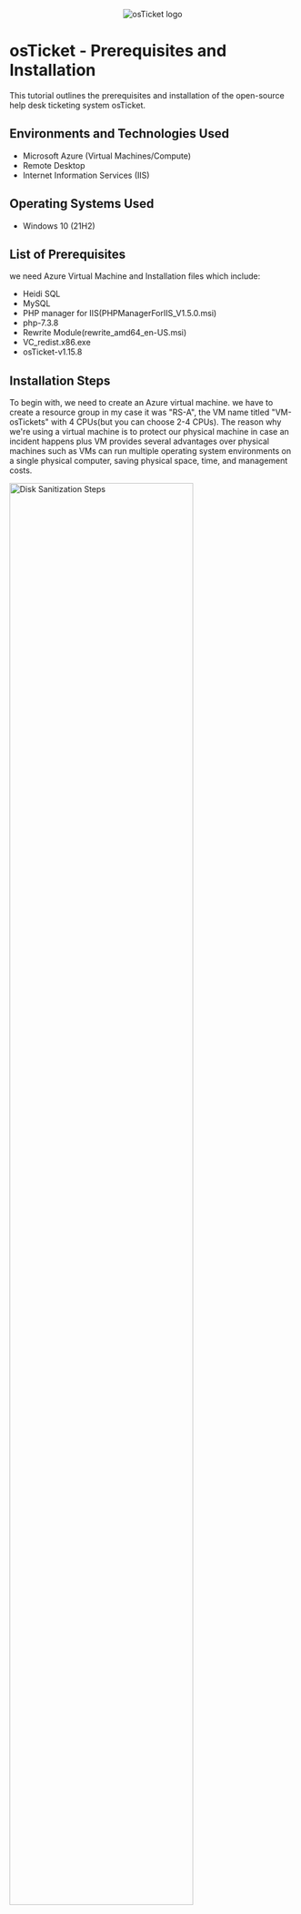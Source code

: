 <p align="center">
<img src="https://i.imgur.com/Clzj7Xs.png" alt="osTicket logo"/>
</p>

<h1>osTicket - Prerequisites and Installation</h1>
This tutorial outlines the prerequisites and installation of the open-source help desk ticketing system osTicket.<br />


<h2>Environments and Technologies Used</h2>

- Microsoft Azure (Virtual Machines/Compute)
- Remote Desktop
- Internet Information Services (IIS)

<h2>Operating Systems Used </h2>

- Windows 10</b> (21H2)

<h2>List of Prerequisites</h2>

we need Azure Virtual Machine and Installation files which include:
- Heidi SQL
- MySQL 
- PHP manager for IIS(PHPManagerForIIS_V1.5.0.msi)
- php-7.3.8
- Rewrite Module(rewrite_amd64_en-US.msi)
- VC_redist.x86.exe
- osTicket-v1.15.8

<h2>Installation Steps</h2>
<P>To begin with, we need to create an Azure virtual machine. we have to create a resource group in my case it was "RS-A", the VM name titled "VM-osTickets" with 4 CPUs(but you can choose 2-4 CPUs). The reason why we're using a virtual machine is to protect our physical machine in case an incident happens plus VM provides several advantages over physical machines such as VMs can run multiple operating system environments on a single physical computer, saving physical space, time, and management costs. </P>
<p>
<img src="https://i.imgur.com/amCDMs3.png://" height="80%" width="80%" alt="Disk Sanitization Steps"/>
</p>
<p>
Moving Forward, connect to your newly created VM using RDP. In my case I was using MAC I had to download Microsoft RDP and to connect to it we use a public IPv4 address obtained after creating the VM then you double-click on it and provide the username and password of your VM.
</p>
<br />

<p>
<img src="https://i.imgur.com/NRFUI3a.png://" height="80%" width="80%" alt="Disk Sanitization Steps"/>
</p>
<p>
In the virtue of being connected to your VM, you will have to enable IIS. Simply access the control panel then select uninstall a program. Off to the left select "Turn Windows features on or off". A list will appear then you will enable Internet Information Services.


</p>
<br />

<p>
<img src="https://i.imgur.com/HhUTtWG.png://" height="80%" width="80%" alt="Disk Sanitization Steps"/>
</p>
<p>
To verify if you enabled Internet Information Services(IIS) successfully, you type "127.0.0.1" if your result looks like the picture below good job else you can always go back through the installation process and check what went wrong.
</p>

<p>
<img src="https://i.imgur.com/oh116PS.png://" height="80%" width="80%" alt="Disk Sanitization Steps"/>
</p>
<p>
Next, we are going to install all other prerequisites which include:
PHP manager for IIS(PHPManagerForIIS_V1.5.0.msi),Mysql, PHP-7.3.8, Heidi SQL,Rewrite Module(rewrite_amd64_en-US.msi),VC_redist.x86.exe,osTicket-v1.15.8
you can use this link to access all of the material you need to download to get osTicket up and running: "https://drive.google.com/drive/u/1/folders/1APMfNyfNzcxZC6EzdaNfdZsUwxWYChf6"
</p>

<p>
<img src="https://i.imgur.com/jCiQ1Iw.png://" height="80%" width="80%" alt="Disk Sanitization Steps"/>
</p>
<p>
After downloading osTickets, Then extract and copy the "upload" folder into c:\inetpub\wwwroot. Afterward, rename the folder to osTicket
</p>

<p>
<img src="https://i.imgur.com/Zj3eC7r.png://" height="80%" width="80%" alt="Disk Sanitization Steps"/>
</p>
<p>
Open IIS Manager and restart the server. Once inside the IIS manager go to Sites->Default->osTicket on the right, and click "Browse*.80" From there your default browser should open the osTicket webserver.
</p>

<p>
<img src="https://i.imgur.com/EnVoZdX.png://" height="80%" width="80%" alt="Disk Sanitization Steps"/>
</p>
<p>
Go back into the IIS manager and enable some extensions. To do this you have to go to Sites->Default->osTicket Then double click on PHP manager. Click on "Disable or enable an extension" Enable "php_intl.dll" & "php_opcache.dll" then refresh the osTicket webserver and observe the changes "Intl Extension" should now be enabled.


</p>

<p>
<img src="https://i.imgur.com/dkeRuzE.png://" height="80%" width="80%" alt="Disk Sanitization Steps"/>
</p>
<p>
Go back into c:\inetpub\wwwroot\osTicket\include\ost-sample config.php and rename the file to c:\inetpub\wwwroot\osTicket\include\ost-config.php Assign permissions to ost-config.php Disable inheritance->Removeall New Permissions->Everyone->all
</p>
<p>
<img src="https://i.imgur.com/RNJ994A.png://" height="80%" width="80%" alt="Disk Sanitization Steps"/>
</p>
<p>
Next, create a database using Heidi SQL 
</p>
<p>
<img src="https://i.imgur.com/0IXdH8z.png://" height="80%" width="80%" alt="Disk Sanitization Steps"/>
</p>

<br />
